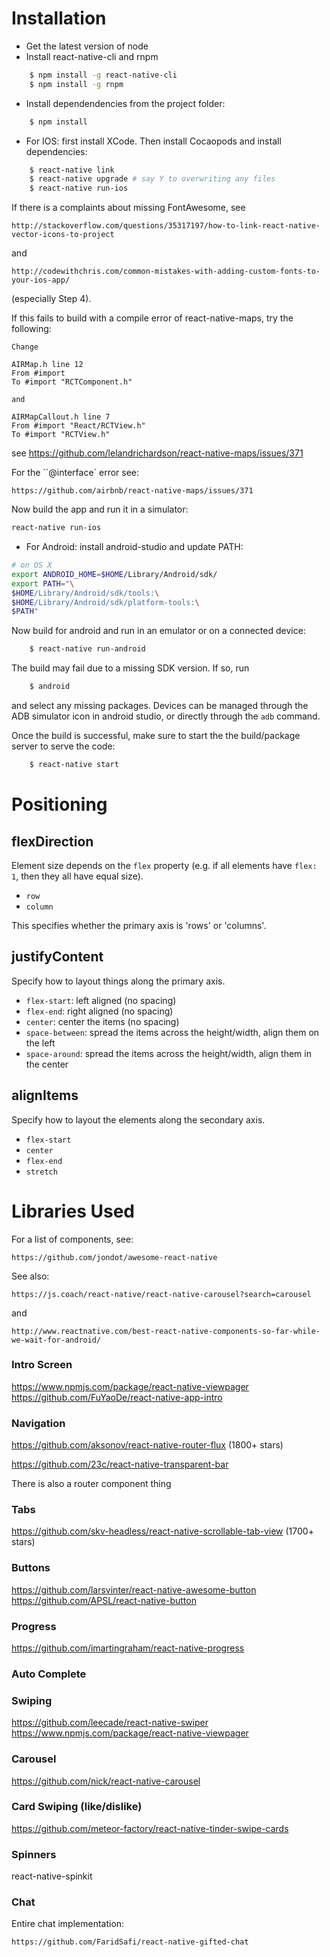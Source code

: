 # Installation

* Get the latest version of node
* Install react-native-cli and rnpm

```bash
    $ npm install -g react-native-cli
    $ npm install -g rnpm
```

* Install dependendencies from the project folder:

```bash
    $ npm install
```

* For IOS: first install XCode. Then install Cocaopods and install dependencies:

```bash
    $ react-native link
    $ react-native upgrade # say Y to overwriting any files
    $ react-native run-ios
```

If there is a complaints about missing FontAwesome, see

    http://stackoverflow.com/questions/35317197/how-to-link-react-native-vector-icons-to-project

and

    http://codewithchris.com/common-mistakes-with-adding-custom-fonts-to-your-ios-app/

(especially Step 4).

If this fails to build with a compile error of react-native-maps, try the following:

```
Change

AIRMap.h line 12
From #import
To #import "RCTComponent.h"

and

AIRMapCallout.h line 7
From #import "React/RCTView.h"
To #import "RCTView.h"
```

see https://github.com/lelandrichardson/react-native-maps/issues/371

For the ``@interface` error see:

    https://github.com/airbnb/react-native-maps/issues/371

Now build the app and run it in a simulator:

```bash
react-native run-ios
```

* For Android: install android-studio and update PATH:

```bash
# on OS X
export ANDROID_HOME=$HOME/Library/Android/sdk/
export PATH="\
$HOME/Library/Android/sdk/tools:\
$HOME/Library/Android/sdk/platform-tools:\
$PATH"
```

Now build for android and run in an emulator or on a connected device:

```bash
    $ react-native run-android
```

The build may fail due to a missing SDK version. If so, run

```bash
    $ android
```

and select any missing packages. Devices can be managed through the ADB simulator icon in android studio, or directly through the `adb` command.

Once the build is successful, make sure to start the the build/package server to serve the code:

```bash
    $ react-native start
```

# Positioning

## flexDirection

Element size depends on the ``flex`` property (e.g. if all elements have ``flex: 1``,
then they all have equal size).

* ``row``
* ``column``

This specifies whether the primary axis is 'rows' or 'columns'.

## justifyContent

Specify how to layout things along the primary axis.

* ``flex-start``: left aligned (no spacing)
* ``flex-end``: right aligned (no spacing)
* ``center``: center the items (no spacing)
* ``space-between``: spread the items across the height/width, align them on the left
* ``space-around``: spread the items across the height/width, align them in the center

## alignItems

Specify how to layout the elements along the secondary axis.

* ``flex-start``
* ``center``
* ``flex-end``
* ``stretch``

# Libraries Used

For a list of components, see:

    https://github.com/jondot/awesome-react-native

See also:

    https://js.coach/react-native/react-native-carousel?search=carousel

and

    http://www.reactnative.com/best-react-native-components-so-far-while-we-wait-for-android/

### Intro Screen

https://www.npmjs.com/package/react-native-viewpager
https://github.com/FuYaoDe/react-native-app-intro

### Navigation

https://github.com/aksonov/react-native-router-flux (1800+ stars)

https://github.com/23c/react-native-transparent-bar

There is also a router component thing

### Tabs

https://github.com/skv-headless/react-native-scrollable-tab-view (1700+ stars)

### Buttons

https://github.com/larsvinter/react-native-awesome-button
https://github.com/APSL/react-native-button

### Progress

https://github.com/imartingraham/react-native-progress

### Auto Complete

### Swiping

https://github.com/leecade/react-native-swiper
https://www.npmjs.com/package/react-native-viewpager

### Carousel

https://github.com/nick/react-native-carousel

### Card Swiping (like/dislike)

https://github.com/meteor-factory/react-native-tinder-swipe-cards

### Spinners

react-native-spinkit

### Chat

Entire chat implementation:

    https://github.com/FaridSafi/react-native-gifted-chat
